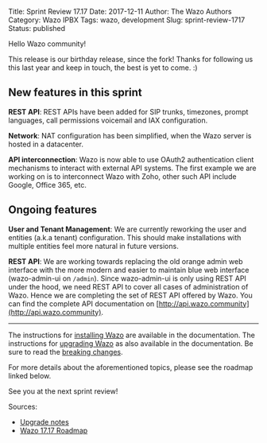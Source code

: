 Title: Sprint Review 17.17
Date: 2017-12-11
Author: The Wazo Authors
Category: Wazo IPBX
Tags: wazo, development
Slug: sprint-review-1717
Status: published

Hello Wazo community!

This release is our birthday release, since the fork! Thanks for following us this last year and keep in touch, the best is yet to come. :)


## New features in this sprint

**REST API**: REST APIs have been added for SIP trunks, timezones, prompt languages, call permissions voicemail and IAX configuration.

**Network**: NAT configuration has been simplified, when the Wazo server is hosted in a datacenter.

**API interconnection**: Wazo is now able to use OAuth2 authentication client mechanisms to interact with external API systems. The first example we are working on is to interconnect Wazo with Zoho, other such API include Google, Office 365, etc.


## Ongoing features

**User and Tenant Management**: We are currently reworking the user and entities (a.k.a tenant) configuration. This should make installations with multiple entities feel more natural in future versions.

**REST API**: We are working towards replacing the old orange admin web interface with the more modern and easier to maintain blue web interface (wazo-admin-ui on `/admin`). Since wazo-admin-ui is only using REST API under the hood, we need REST API to cover all cases of administration of Wazo. Hence we are completing the set of REST API offered by Wazo. You can find the complete API documentation on [http://api.wazo.community](http://api.wazo.community).

---

The instructions for [installing Wazo](http://documentation.wazo.community/en/stable/installation/installsystem.html) are available in the documentation.
The instructions for [upgrading Wazo](http://documentation.wazo.community/en/stable/upgrade/upgrade.html) as also available in the documentation. Be sure to read the [breaking changes](http://documentation.wazo.community/en/stable/upgrade/upgrade_notes.html).

For more details about the aforementioned topics, please see the roadmap linked below.

See you at the next sprint review!

Sources:

* [Upgrade notes](http://documentation.wazo.community/en/stable/upgrade/upgrade_notes.html)
* [Wazo 17.17 Roadmap](https://projects.wazo.community/versions/270)
